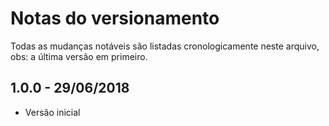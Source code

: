 # Notas do versionamento

Todas as mudanças notáveis são listadas cronologicamente neste arquivo, obs: a última versão em primeiro.


## 1.0.0 - 29/06/2018
- Versão inicial